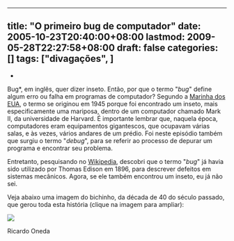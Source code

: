 
---
title: "O primeiro bug de computador"
date: 2005-10-23T20:40:00+08:00
lastmod: 2009-05-28T22:27:58+08:00
draft: false
categories: []
tags: ["divagações", ]
---


*  
Bug*, em inglês, quer dizer inseto. Então, por que o termo "*bug*" define algum erro ou falha em programas de computador? Segundo a [Marinha dos EUA](http://www.history.navy.mil/photos/images/h96000/h96566kc.htm), o termo se originou em 1945 porque foi encontrado um inseto, mais especificamente uma mariposa, dentro de um computador chamado Mark II, da universidade de Harvard. É importante lembrar que, naquela época, computadores eram equipamentos gigantescos, que ocupavam várias salas, e às vezes, vários andares de um prédio. Foi neste episódio também que surgiu o termo "*debug*", para se referir ao processo de depurar um programa e encontrar seu problema.

Entretanto, pesquisando no [Wikipedia](http://pt.wikipedia.org/wiki/Bug), descobri que o termo "*bug*" já havia sido utilizado por Thomas Edison em 1896, para descrever defeitos em sistemas mecânicos. Agora, se ele também encontrou um inseto, eu já não sei.

Veja abaixo uma imagem do bichinho, da década de 40 do século passado, que gerou toda esta história (clique na imagem para ampliar):

[![](https://www.history.navy.mil/photos/images/h96000/h96566kt.jpg)](http://www.history.navy.mil/photos/images/h96000/h96566k.jpg)

Ricardo Oneda

